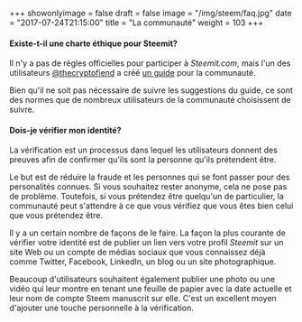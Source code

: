 +++
showonlyimage = false
draft = false
image = "/img/steem/faq.jpg"
date = "2017-07-24T21:15:00"
title = "La communauté"
weight = 103
+++

<!--more-->

#### Existe-t-il une charte éthique pour Steemit?

Il n'y a pas de règles officielles pour participer à *Steemit.com*, mais l'un des utilisateurs [@thecryptofiend](https://steemit.com/@thecryptofiend) a créé [un guide](https://steemit.com/steemit/@thecryptofiend/the-complete-steemit-etiquette-guide-revision-2-0) pour la communauté.

Bien qu'il ne soit pas nécessaire de suivre les suggestions du guide, ce sont des normes que de nombreux utilisateurs de la communauté choisissent de suivre.

#### Dois-je vérifier mon identité?

La vérification est un processus dans lequel les utilisateurs donnent des preuves afin de confirmer qu'ils sont la personne qu'ils prétendent être.

Le but est de réduire la fraude et les personnes qui se font passer pour des personalités connues. 
Si vous souhaitez rester anonyme, cela ne pose pas de problème. 
Toutefois, si vous prétendez être quelqu'un de particulier, la communauté peut s'attendre à ce que vous vérifiez que vous êtes bien celui que vous prétendez être.

Il y a un certain nombre de façons de le faire. 
La façon la plus courante de vérifier votre identité est de publier un lien vers votre profil *Steemit* sur un site Web ou un compte de médias sociaux que vous connaissez déjà comme Twitter, Facebook, LinkedIn, un blog ou un site photographique.

Beaucoup d'utilisateurs souhaitent également publier une photo ou une vidéo qui leur montre en tenant une feuille de papier avec la date actuelle et leur nom de compte Steem manuscrit sur elle. 
C'est un excellent moyen d'ajouter une touche personnelle à la vérification.